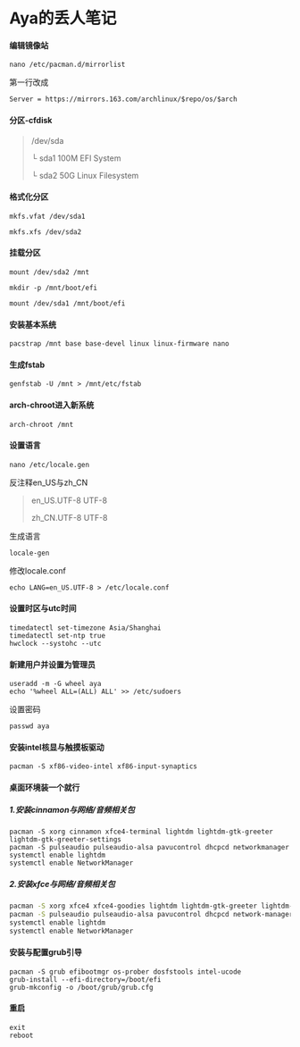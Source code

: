 # Aya的丢人笔记

#### **编辑镜像站**

```
nano /etc/pacman.d/mirrorlist
```

第一行改成

```
Server = https://mirrors.163.com/archlinux/$repo/os/$arch
```

#### **分区-cfdisk**

> /dev/sda
>
> └ sda1	100M	EFI System
>
> └ sda2	50G	Linux Filesystem

#### **格式化分区**

```
mkfs.vfat /dev/sda1

mkfs.xfs /dev/sda2
```

#### **挂载分区**

```
mount /dev/sda2 /mnt

mkdir -p /mnt/boot/efi

mount /dev/sda1 /mnt/boot/efi
```

#### **安装基本系统**

```
pacstrap /mnt base base-devel linux linux-firmware nano
```

#### **生成fstab**

```
genfstab -U /mnt > /mnt/etc/fstab
```

#### **arch-chroot进入新系统**

```
arch-chroot /mnt
```

#### **设置语言**

```
nano /etc/locale.gen
```

反注释en_US与zh_CN

> en_US.UTF-8 UTF-8
>
> zh_CN.UTF-8 UTF-8

生成语言

```
locale-gen
```

修改locale.conf

```
echo LANG=en_US.UTF-8 > /etc/locale.conf
```

#### 设置时区与utc时间

```
timedatectl set-timezone Asia/Shanghai
timedatectl set-ntp true
hwclock --systohc --utc
```


#### **新建用户**并设置为管理员

```
useradd -m -G wheel aya
echo '%wheel ALL=(ALL) ALL' >> /etc/sudoers
```

设置密码

```
passwd aya
```

#### 安装intel核显与触摸板驱动

```
pacman -S xf86-video-intel xf86-input-synaptics
```
#### 桌面环境装一个就行

##### 1.安装cinnamon与网络/音频相关包

```
pacman -S xorg cinnamon xfce4-terminal lightdm lightdm-gtk-greeter lightdm-gtk-greeter-settings
pacman -S pulseaudio pulseaudio-alsa pavucontrol dhcpcd networkmanager
systemctl enable lightdm
systemctl enable NetworkManager
```

##### 2.安装xfce与网络/音频相关包

```bash
pacman -S xorg xfce4 xfce4-goodies lightdm lightdm-gtk-greeter lightdm-gtk-greeter-settings 
pacman -S pulseaudio pulseaudio-alsa pavucontrol dhcpcd network-manager-applet
systemctl enable lightdm
systemctl enable NetworkManager
```

#### 安装与配置grub引导

```
pacman -S grub efibootmgr os-prober dosfstools intel-ucode
grub-install --efi-directory=/boot/efi
grub-mkconfig -o /boot/grub/grub.cfg
```

#### 重启
```
exit
reboot
```
